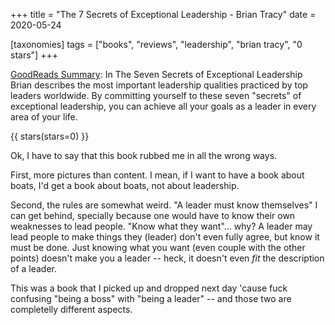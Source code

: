 +++
title = "The 7 Secrets of Exceptional Leadership - Brian Tracy"
date = 2020-05-24

[taxonomies]
tags = ["books", "reviews", "leadership", "brian tracy", "0 stars"]
+++

[GoodReads Summary](https://www.goodreads.com/book/show/18523862-the-7-secrets-of-exceptional-leadership):
In The Seven Secrets of Exceptional Leadership Brian describes the most
important leadership qualities practiced by top leaders worldwide. By
committing yourself to these seven "secrets" of exceptional leadership, you
can achieve all your goals as a leader in every area of your life.

<!-- more -->

{{ stars(stars=0) }}

Ok, I have to say that this book rubbed me in all the wrong ways.

First, more pictures than content. I mean, if I want to have a book about
boats, I'd get a book about boats, not about leadership.

Second, the rules are somewhat weird. "A leader must know themselves" I can
get behind, specially because one would have to know their own weaknesses to
lead people. "Know what they want"... why? A leader may lead people to make
things they (leader) don't even fully agree, but know it must be done. Just
knowing what you want (even couple with the other points) doesn't make you a
leader -- heck, it doesn't even _fit_ the description of a leader.

This was a book that I picked up and dropped next day 'cause fuck confusing
"being a boss" with "being a leader" -- and those two are completelly
different aspects.
